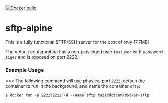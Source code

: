 [![Docker build](https://github.com/tailsdotcom/docker-sftp/actions/workflows/ci.yml/badge.svg)](https://github.com/tailsdotcom/docker-sftp/actions/workflows/ci.yml)

# sftp-alpine
This is a fully functional SFTP/SSH server for the cost of only 17.7MB! 

The default configuration has a non-privileged user `testuser` with password `tiger` and is exposed on port 2222.

### Example Usage
===
The following command will use physical port `2222`, detach the container to run in the background, and name the container `sftp`:
```
$ docker run -p 2222:2222 -d --name sftp tailsdotcom/docker-sftp
```

